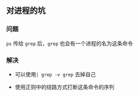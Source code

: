 ##  对进程的坑

###   问题
`ps` 传给 `grep` 后，`grep` 也会有一个进程的名为这条命令


###   解决
* 可以使用`| grep -v grep` 去掉自己

* 使用正则中的绕路方式打断这条命令的序列
